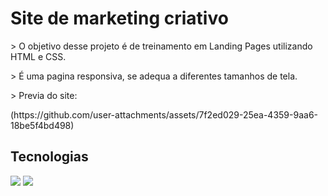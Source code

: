 <h1>Site de marketing criativo</h1>
<p>> O objetivo desse projeto é de treinamento em Landing Pages utilizando HTML e CSS. </p>
<p>> É uma pagina responsiva, se adequa a diferentes tamanhos de tela.</p>
 <p>> Previa do site:</p>(https://github.com/user-attachments/assets/7f2ed029-25ea-4359-9aa6-18be5f4bd498)

## Tecnologias
<div>
  <img src="https://img.shields.io/badge/HTML-239120?style=for-the-badge&logo=html5&logoColor=white">
  <img src="https://img.shields.io/badge/CSS-239120?&style=for-the-badge&logo=css3&logoColor=white">
  
</div>
